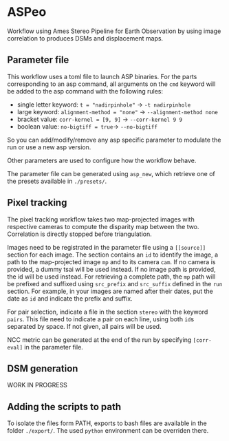 # ASPeo

Workflow using Ames Stereo Pipeline for Earth Observation by using image correlation to produces DSMs and displacement maps.


## Parameter file

This workflow uses a toml file to launch ASP binaries. For the parts corresponding to an asp command, all arguments on the `cmd` keyword will be added to the asp command with the following rules:

* single letter keyword: `t = "nadirpinhole"` -> `-t nadirpinhole`
* large keyword: `alignment-method = "none"` -> `--alignment-method none`
* bracket value: `corr-kernel = [9, 9]` -> `--corr-kernel 9 9`
* boolean value: `no-bigtiff = true`-> `--no-bigtiff`

So you can add/modify/remove any asp specific parameter to modulate the run or use a new asp version.

Other parameters are used to configure how the workflow behave.

The parameter file can be generated using `asp_new`, which retrieve one of the presets available in `./presets/`.

## Pixel tracking

The pixel tracking workflow takes two map-projected images with respective cameras to compute the disparity map between the two. Correlation is directly stopped before triangulation.

Images need to be registrated in the parameter file using a `[[source]]` section for each image. The section contains an `id` to identify the image, a path to the map-projected image `mp` and to its camera `cam`. If no camera is provided, a dummy tsai will be used instead. If no image path is provided, the id will be used instead. For retrieving a complete path, the `mp` path will be prefixed and suffixed using `src_prefix` and `src_suffix` defined in the `run` section. For example, in your images are named after their dates, put the date as `id` and indicate the prefix and suffix.

For pair selection, indicate a file in the section `stereo` with the keyword `pairs`. This file need to indicate a pair on each line, using both `id`s separated by space. If not given, all pairs will be used.

NCC metric can be generated at the end of the run by specifying `[corr-eval]` in the parameter file.

## DSM generation

WORK IN PROGRESS


## Adding the scripts to path

To isolate the files form PATH, exports to bash files are available in the folder `./export/`. The used `python` environment can be overriden there.
